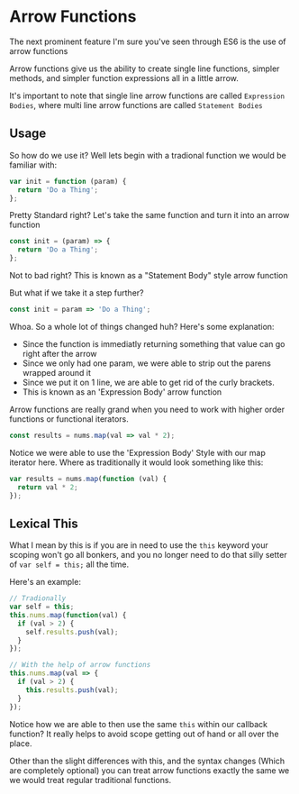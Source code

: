 # Arrow Functions

The next prominent feature I'm sure you've seen through ES6 is the use of arrow functions

Arrow functions give us the ability to create single line functions, simpler methods, and simpler function expressions all in a little arrow.

It's important to note that single line arrow functions are called `Expression Bodies`, where multi line arrow functions are called `Statement Bodies`

## Usage

So how do we use it? Well lets begin with a tradional function we would be familiar with:

```js
var init = function (param) {
  return 'Do a Thing';
};
```

Pretty Standard right? Let's take the same function and turn it into an arrow function

```js
const init = (param) => {
  return 'Do a Thing';
};
```

Not to bad right? This is known as a "Statement Body" style arrow function

But what if we take it a step further?

```js
const init = param => 'Do a Thing';
```

Whoa. So a whole lot of things changed huh? Here's some explanation:

- Since the function is immediatly returning something that value can go right after the arrow
- Since we only had one param, we were able to strip out the parens wrapped around it
- Since we put it on 1 line, we are able to get rid of the curly brackets.
- This is known as an 'Expression Body' arrow function

Arrow functions are really grand when you need to work with higher order functions or functional iterators.

```js
const results = nums.map(val => val * 2);
```

Notice we were able to use the 'Expression Body' Style with our map iterator here. Where as traditionally it would look something like this:

```js
var results = nums.map(function (val) {
  return val * 2;
});
```

## Lexical This

What I mean by this is if you are in need to use the `this` keyword your scoping won't go all bonkers, and you no longer need to do that silly setter of `var self = this;` all the time.

Here's an example:

```js
// Tradionally
var self = this;
this.nums.map(function(val) {
  if (val > 2) {
    self.results.push(val);
  }
});

// With the help of arrow functions
this.nums.map(val => {
  if (val > 2) {
    this.results.push(val);
  }
});
```

Notice how we are able to then use the same `this` within our callback function? It really helps to avoid scope getting out of hand or all over the place.

Other than the slight differences with this, and the syntax changes (Which are completely optional) you can treat arrow functions exactly the same we we would treat regular traditional functions.
